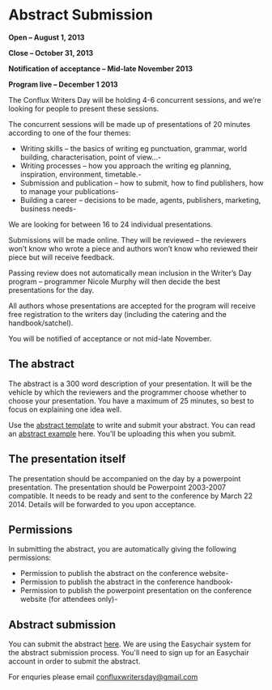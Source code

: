 # Abstract Submission

**Open – August 1, 2013**

**Close – October 31, 2013**

**Notification of acceptance – Mid-late November 2013**

**Program live – December 1 2013**

The Conflux Writers Day will be holding 4-6 concurrent sessions, and we’re looking for people to present these sessions.

The concurrent sessions will be made up of presentations of 20 minutes according to one of the four themes:

- Writing skills – the basics of writing eg punctuation, grammar, world building, characterisation, point of view…-
- Writing processes – how you approach the writing eg planning, inspiration, environment, timetable.-
- Submission and publication – how to submit, how to find publishers, how to manage your publications-
- Building a career – decisions to be made, agents, publishers, marketing, business needs-

We are looking for between 16 to 24 individual presentations.

Submissions will be made online. They will be reviewed – the reviewers won’t know who wrote a piece and authors won’t know who reviewed their piece but will receive feedback.

Passing review does not automatically mean inclusion in the Writer’s Day program – programmer Nicole Murphy will then decide the best presentations for the day.

All authors whose presentations are accepted for the program will receive free registration to the writers day (including the catering and the handbook/satchel).

You will be notified of acceptance or not mid-late November.

## The abstract

The abstract is a 300 word description of your presentation. It will be the vehicle by which the reviewers and the programmer choose whether to choose your presentation. You have a maximum of 25 minutes, so best to focus on explaining one idea well.

Use the [abstract template](http://conflux.org.au/wp-content/uploads/2013/07/abstract-template.doc) to write and submit your abstract. You can read an [abstract example](http://conflux.org.au/wp-content/uploads/2013/07/abstract-example.doc) here. You'll be uploading this when you submit.

## The presentation itself

The presentation should be accompanied on the day by a powerpoint presentation. The presentation should be Powerpoint 2003-2007 compatible. It needs to be ready and sent to the conference by March 22 2014. Details will be forwarded to you upon acceptance.

## Permissions

In submitting the abstract, you are automatically giving the following permissions:

- Permission to publish the abstract on the conference website-
- Permission to publish the abstract in the conference handbook-
- Permission to publish the powerpoint presentation on the conference website (for attendees only)-

## Abstract submission

You can submit the abstract [here](https://www.easychair.org/conferences/?conf=cwd13). We are using the Easychair system for the abstract submission process. You'll need to sign up for an Easychair account in order to submit the abstract.

For enquries please email [confluxwritersday@gmail.com](mailto:confluxwritersday@gmail.com)
